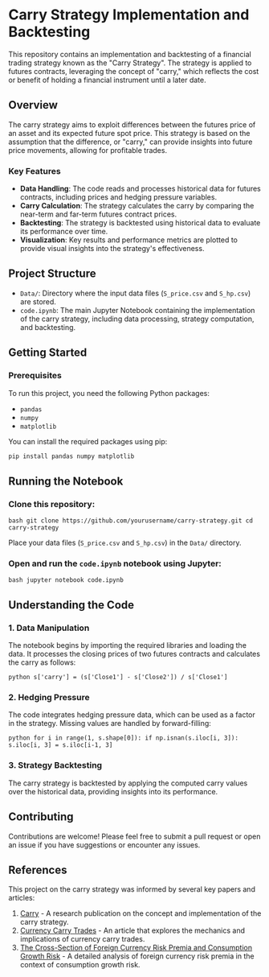 # Carry Strategy Implementation and Backtesting

This repository contains an implementation and backtesting of a financial trading strategy known as the "Carry Strategy". The strategy is applied to futures contracts, leveraging the concept of "carry," which reflects the cost or benefit of holding a financial instrument until a later date.

## Overview

The carry strategy aims to exploit differences between the futures price of an asset and its expected future spot price. This strategy is based on the assumption that the difference, or "carry," can provide insights into future price movements, allowing for profitable trades.

### Key Features

- **Data Handling**: The code reads and processes historical data for futures contracts, including prices and hedging pressure variables.
- **Carry Calculation**: The strategy calculates the carry by comparing the near-term and far-term futures contract prices.
- **Backtesting**: The strategy is backtested using historical data to evaluate its performance over time.
- **Visualization**: Key results and performance metrics are plotted to provide visual insights into the strategy's effectiveness.

## Project Structure

- `Data/`: Directory where the input data files (`S_price.csv` and `S_hp.csv`) are stored.
- `code.ipynb`: The main Jupyter Notebook containing the implementation of the carry strategy, including data processing, strategy computation, and backtesting.

## Getting Started

### Prerequisites

To run this project, you need the following Python packages:

- `pandas`
- `numpy`
- `matplotlib`

You can install the required packages using pip:

```bash
pip install pandas numpy matplotlib
```

## Running the Notebook

### Clone this repository:

``bash
git clone https://github.com/yourusername/carry-strategy.git
cd carry-strategy
``

Place your data files (`S_price.csv` and `S_hp.csv`) in the `Data/` directory.

### Open and run the `code.ipynb` notebook using Jupyter:

``bash
jupyter notebook code.ipynb
``

## Understanding the Code

### 1. Data Manipulation

The notebook begins by importing the required libraries and loading the data. It processes the closing prices of two futures contracts and calculates the carry as follows:

``python
s['carry'] = (s['Close1'] - s['Close2']) / s['Close1']
``

### 2. Hedging Pressure

The code integrates hedging pressure data, which can be used as a factor in the strategy. Missing values are handled by forward-filling:

``python
for i in range(1, s.shape[0]):
    if np.isnan(s.iloc[i, 3]):
        s.iloc[i, 3] = s.iloc[i-1, 3]
``

### 3. Strategy Backtesting

The carry strategy is backtested by applying the computed carry values over the historical data, providing insights into its performance.

## Contributing

Contributions are welcome! Please feel free to submit a pull request or open an issue if you have suggestions or encounter any issues.

## References

This project on the carry strategy was informed by several key papers and articles:

1. [Carry](https://research.cbs.dk/en/publications/carry-2) - A research publication on the concept and implementation of the carry strategy.
2. [Currency Carry Trades](https://www.jstor.org/stable/2962144) - An article that explores the mechanics and implications of currency carry trades.
3. [The Cross-Section of Foreign Currency Risk Premia and Consumption Growth Risk](https://www.jstor.org/stable/222458) - A detailed analysis of foreign currency risk premia in the context of consumption growth risk.

